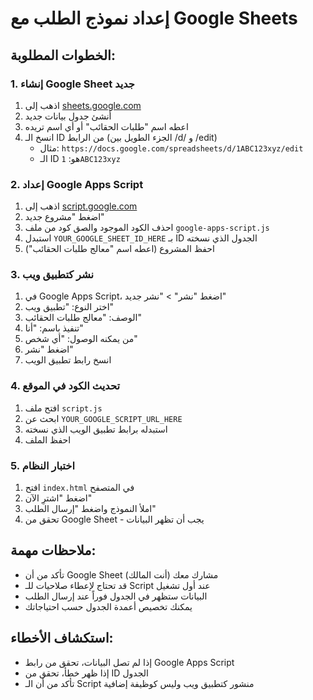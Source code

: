# إعداد نموذج الطلب مع Google Sheets

## الخطوات المطلوبة:

### 1. إنشاء Google Sheet جديد
1. اذهب إلى [sheets.google.com](https://sheets.google.com)
2. أنشئ جدول بيانات جديد
3. اعطه اسم "طلبات الحقائب" أو أي اسم تريده
4. انسخ الـ ID من الرابط (الجزء الطويل بين /d/ و /edit)
   - مثال: `https://docs.google.com/spreadsheets/d/1ABC123xyz/edit`
   - الـ ID هو: `1ABC123xyz`

### 2. إعداد Google Apps Script
1. اذهب إلى [script.google.com](https://script.google.com)
2. اضغط "مشروع جديد"
3. احذف الكود الموجود والصق كود من ملف `google-apps-script.js`
4. استبدل `YOUR_GOOGLE_SHEET_ID_HERE` بـ ID الجدول الذي نسخته
5. احفظ المشروع (اعطه اسم "معالج طلبات الحقائب")

### 3. نشر كتطبيق ويب
1. في Google Apps Script، اضغط "نشر" > "نشر جديد"
2. اختر النوع: "تطبيق ويب"
3. الوصف: "معالج طلبات الحقائب"
4. تنفيذ باسم: "أنا"
5. من يمكنه الوصول: "أي شخص"
6. اضغط "نشر"
7. انسخ رابط تطبيق الويب

### 4. تحديث الكود في الموقع
1. افتح ملف `script.js`
2. ابحث عن `YOUR_GOOGLE_SCRIPT_URL_HERE`
3. استبدله برابط تطبيق الويب الذي نسخته
4. احفظ الملف

### 5. اختبار النظام
1. افتح `index.html` في المتصفح
2. اضغط "اشترِ الآن"
3. املأ النموذج واضغط "إرسال الطلب"
4. تحقق من Google Sheet - يجب أن تظهر البيانات

## ملاحظات مهمة:
- تأكد من أن Google Sheet مشارك معك (أنت المالك)
- قد تحتاج لإعطاء صلاحيات للـ Script عند أول تشغيل
- البيانات ستظهر في الجدول فوراً عند إرسال الطلب
- يمكنك تخصيص أعمدة الجدول حسب احتياجاتك

## استكشاف الأخطاء:
- إذا لم تصل البيانات، تحقق من رابط Google Apps Script
- إذا ظهر خطأ، تحقق من ID الجدول
- تأكد من أن الـ Script منشور كتطبيق ويب وليس كوظيفة إضافية
